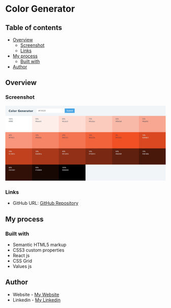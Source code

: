 # Color Generator

## Table of contents

- [Overview](#overview)
  - [Screenshot](#screenshot)
  - [Links](#links)
- [My process](#my-process)
  - [Built with](#built-with)
- [Author](#author)

## Overview

### Screenshot

![](color-generator.jpg)

### Links

- GitHub URL: [GitHub Repository]()

## My process

### Built with

- Semantic HTML5 markup
- CSS3 custom properties
- React js
- CSS Grid
- Values js

## Author

- Website - [My Website](https://www.atrindev.ir)
- Linkedin - [My Linkedin](https://www.linkedin.com/in/atrindev)
